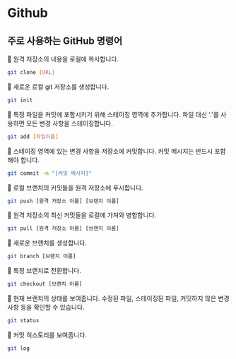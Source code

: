 # Github

## **주로 사용하는 GitHub 명령어**

📌 원격 저장소의 내용을 로컬에 복사합니다.

```bash
git clone [URL]
```

📌 새로운 로컬 git 저장소를 생성합니다.

```bash
git init
```

📌 특정 파일을 커밋에 포함시키기 위해 스테이징 영역에 추가합니다. 파일 대신 '.'를 사용하면 모든 변경 사항을 스테이징합니다.

```bash
git add [파일이름]
```

📌 스테이징 영역에 있는 변경 사항을 저장소에 커밋합니다. 커밋 메시지는 반드시 포함해야 합니다.

```bash
git commit -m "[커밋 메시지]"
```

📌 로컬 브랜치의 커밋들을 원격 저장소에 푸시합니다.

```bash
git push [원격 저장소 이름] [브랜치 이름]
```

📌 원격 저장소의 최신 커밋들을 로컬에 가져와 병합합니다.

```bash
git pull [원격 저장소 이름] [브랜치 이름]
```

📌 새로운 브랜치를 생성합니다.

```bash
git branch [브랜치 이름]
```

📌 특정 브랜치로 전환합니다.

```bash
git checkout [브랜치 이름]
```

📌 현재 브랜치의 상태를 보여줍니다. 수정된 파일, 스테이징된 파일, 커밋하지 않은 변경 사항 등을 확인할 수 있습니다.

```bash
git status
```

📌 커밋 히스토리를 보여줍니다.

```bash
git log
```